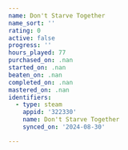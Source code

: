 ```yaml
---
name: Don't Starve Together
name_sort: ''
rating: 0
active: false
progress: ''
hours_played: 77
purchased_on: .nan
started_on: .nan
beaten_on: .nan
completed_on: .nan
mastered_on: .nan
identifiers:
  - type: steam
    appid: '322330'
    name: Don't Starve Together
    synced_on: '2024-08-30'

---
```

